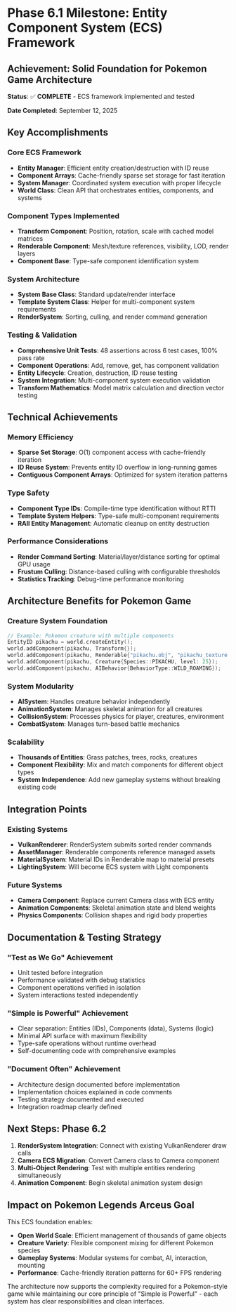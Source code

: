 # Phase 6.1 Milestone: Entity Component System (ECS) Framework

## Achievement: Solid Foundation for Pokemon Game Architecture

**Status**: ✅ **COMPLETE** - ECS framework implemented and tested

**Date Completed**: September 12, 2025

## Key Accomplishments

### Core ECS Framework
- **Entity Manager**: Efficient entity creation/destruction with ID reuse
- **Component Arrays**: Cache-friendly sparse set storage for fast iteration
- **System Manager**: Coordinated system execution with proper lifecycle
- **World Class**: Clean API that orchestrates entities, components, and systems

### Component Types Implemented
- **Transform Component**: Position, rotation, scale with cached model matrices
- **Renderable Component**: Mesh/texture references, visibility, LOD, render layers
- **Component Base**: Type-safe component identification system

### System Architecture
- **System Base Class**: Standard update/render interface
- **Template System Class**: Helper for multi-component system requirements
- **RenderSystem**: Sorting, culling, and render command generation

### Testing & Validation
- **Comprehensive Unit Tests**: 48 assertions across 6 test cases, 100% pass rate
- **Component Operations**: Add, remove, get, has component validation
- **Entity Lifecycle**: Creation, destruction, ID reuse testing
- **System Integration**: Multi-component system execution validation
- **Transform Mathematics**: Model matrix calculation and direction vector testing

## Technical Achievements

### Memory Efficiency
- **Sparse Set Storage**: O(1) component access with cache-friendly iteration
- **ID Reuse System**: Prevents entity ID overflow in long-running games
- **Contiguous Component Arrays**: Optimized for system iteration patterns

### Type Safety
- **Component Type IDs**: Compile-time type identification without RTTI
- **Template System Helpers**: Type-safe multi-component requirements
- **RAII Entity Management**: Automatic cleanup on entity destruction

### Performance Considerations
- **Render Command Sorting**: Material/layer/distance sorting for optimal GPU usage
- **Frustum Culling**: Distance-based culling with configurable thresholds
- **Statistics Tracking**: Debug-time performance monitoring

## Architecture Benefits for Pokemon Game

### Creature System Foundation
```cpp
// Example: Pokemon creature with multiple components
EntityID pikachu = world.createEntity();
world.addComponent(pikachu, Transform{});
world.addComponent(pikachu, Renderable{"pikachu.obj", "pikachu_texture.png"});
world.addComponent(pikachu, Creature{Species::PIKACHU, level: 25});
world.addComponent(pikachu, AIBehavior{BehaviorType::WILD_ROAMING});
```

### System Modularity
- **AISystem**: Handles creature behavior independently
- **AnimationSystem**: Manages skeletal animation for all creatures
- **CollisionSystem**: Processes physics for player, creatures, environment
- **CombatSystem**: Manages turn-based battle mechanics

### Scalability
- **Thousands of Entities**: Grass patches, trees, rocks, creatures
- **Component Flexibility**: Mix and match components for different object types
- **System Independence**: Add new gameplay systems without breaking existing code

## Integration Points

### Existing Systems
- **VulkanRenderer**: RenderSystem submits sorted render commands
- **AssetManager**: Renderable components reference managed assets
- **MaterialSystem**: Material IDs in Renderable map to material presets
- **LightingSystem**: Will become ECS system with Light components

### Future Systems
- **Camera Component**: Replace current Camera class with ECS entity
- **Animation Components**: Skeletal animation state and blend weights
- **Physics Components**: Collision shapes and rigid body properties

## Documentation & Testing Strategy

### "Test as We Go" Achievement
- Unit tested before integration
- Performance validated with debug statistics
- Component operations verified in isolation
- System interactions tested independently

### "Simple is Powerful" Achievement
- Clear separation: Entities (IDs), Components (data), Systems (logic)
- Minimal API surface with maximum flexibility
- Type-safe operations without runtime overhead
- Self-documenting code with comprehensive examples

### "Document Often" Achievement
- Architecture design documented before implementation
- Implementation choices explained in code comments
- Testing strategy documented and executed
- Integration roadmap clearly defined

## Next Steps: Phase 6.2

1. **RenderSystem Integration**: Connect with existing VulkanRenderer draw calls
2. **Camera ECS Migration**: Convert Camera class to Camera component
3. **Multi-Object Rendering**: Test with multiple entities rendering simultaneously
4. **Animation Component**: Begin skeletal animation system design

## Impact on Pokemon Legends Arceus Goal

This ECS foundation enables:
- **Open World Scale**: Efficient management of thousands of game objects
- **Creature Variety**: Flexible component mixing for different Pokemon species
- **Gameplay Systems**: Modular systems for combat, AI, interaction, mounting
- **Performance**: Cache-friendly iteration patterns for 60+ FPS rendering

The architecture now supports the complexity required for a Pokemon-style game while maintaining our core principle of "Simple is Powerful" - each system has clear responsibilities and clean interfaces.